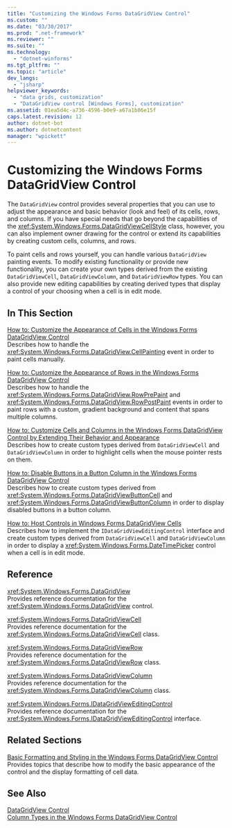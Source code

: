 ```yaml
---
title: "Customizing the Windows Forms DataGridView Control"
ms.custom: ""
ms.date: "03/30/2017"
ms.prod: ".net-framework"
ms.reviewer: ""
ms.suite: ""
ms.technology: 
  - "dotnet-winforms"
ms.tgt_pltfrm: ""
ms.topic: "article"
dev_langs: 
  - "jsharp"
helpviewer_keywords: 
  - "data grids, customization"
  - "DataGridView control [Windows Forms], customization"
ms.assetid: 01ea5d4c-a736-4596-b0e9-a67a1b86e15f
caps.latest.revision: 12
author: dotnet-bot
ms.author: dotnetcontent
manager: "wpickett"
---
```

# Customizing the Windows Forms DataGridView Control
The `DataGridView` control provides several properties that you can use to adjust the appearance and basic behavior (look and feel) of its cells, rows, and columns. If you have special needs that go beyond the capabilities of the <xref:System.Windows.Forms.DataGridViewCellStyle> class, however, you can also implement owner drawing for the control or extend its capabilities by creating custom cells, columns, and rows.  
  
 To paint cells and rows yourself, you can handle various `DataGridView` painting events. To modify existing functionality or provide new functionality, you can create your own types derived from the existing `DataGridViewCell`, `DataGridViewColumn`, and `DataGridViewRow` types. You can also provide new editing capabilities by creating derived types that display a control of your choosing when a cell is in edit mode.  
  
## In This Section  
 [How to: Customize the Appearance of Cells in the Windows Forms DataGridView Control](../../../../docs/framework/winforms/controls/customize-the-appearance-of-cells-in-the-datagrid.md)  
 Describes how to handle the <xref:System.Windows.Forms.DataGridView.CellPainting> event in order to paint cells manually.  
  
 [How to: Customize the Appearance of Rows in the Windows Forms DataGridView Control](../../../../docs/framework/winforms/controls/customize-the-appearance-of-rows-in-the-datagrid.md)  
 Describes how to handle the <xref:System.Windows.Forms.DataGridView.RowPrePaint> and <xref:System.Windows.Forms.DataGridView.RowPostPaint> events in order to paint rows with a custom, gradient background and content that spans multiple columns.  
  
 [How to: Customize Cells and Columns in the Windows Forms DataGridView Control by Extending Their Behavior and Appearance](../../../../docs/framework/winforms/controls/customize-cells-and-columns-in-the-datagrid-by-extending-behavior.md)  
 Describes how to create custom types derived from `DataGridViewCell` and `DataGridViewColumn` in order to highlight cells when the mouse pointer rests on them.  
  
 [How to: Disable Buttons in a Button Column in the Windows Forms DataGridView Control](../../../../docs/framework/winforms/controls/disable-buttons-in-a-button-column-in-the-datagrid.md)  
 Describes how to create custom types derived from <xref:System.Windows.Forms.DataGridViewButtonCell> and <xref:System.Windows.Forms.DataGridViewButtonColumn> in order to display disabled buttons in a button column.  
  
 [How to: Host Controls in Windows Forms DataGridView Cells](../../../../docs/framework/winforms/controls/how-to-host-controls-in-windows-forms-datagridview-cells.md)  
 Describes how to implement the `IDataGridViewEditingControl` interface and create custom types derived from `DataGridViewCell` and `DataGridViewColumn` in order to display a <xref:System.Windows.Forms.DateTimePicker> control when a cell is in edit mode.  
  
## Reference  
 <xref:System.Windows.Forms.DataGridView>  
 Provides reference documentation for the <xref:System.Windows.Forms.DataGridView> control.  
  
 <xref:System.Windows.Forms.DataGridViewCell>  
 Provides reference documentation for the <xref:System.Windows.Forms.DataGridViewCell> class.  
  
 <xref:System.Windows.Forms.DataGridViewRow>  
 Provides reference documentation for the <xref:System.Windows.Forms.DataGridViewRow> class.  
  
 <xref:System.Windows.Forms.DataGridViewColumn>  
 Provides reference documentation for the <xref:System.Windows.Forms.DataGridViewColumn> class.  
  
 <xref:System.Windows.Forms.IDataGridViewEditingControl>  
 Provides reference documentation for the <xref:System.Windows.Forms.IDataGridViewEditingControl> interface.  
  
## Related Sections  
 [Basic Formatting and Styling in the Windows Forms DataGridView Control](../../../../docs/framework/winforms/controls/basic-formatting-and-styling-in-the-windows-forms-datagridview-control.md)  
 Provides topics that describe how to modify the basic appearance of the control and the display formatting of cell data.  
  
## See Also  
 [DataGridView Control](../../../../docs/framework/winforms/controls/datagridview-control-windows-forms.md)   
 [Column Types in the Windows Forms DataGridView Control](../../../../docs/framework/winforms/controls/column-types-in-the-windows-forms-datagridview-control.md)
